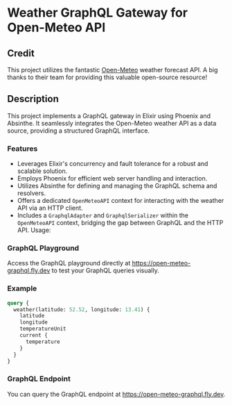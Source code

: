 # Weather GraphQL Gateway for Open-Meteo API

## Credit

This project utilizes the fantastic [Open-Meteo](https://open-meteo.com/) weather forecast API. A big thanks to their team for providing this valuable open-source resource!

## Description

This project implements a GraphQL gateway in Elixir using Phoenix and Absinthe. It seamlessly integrates the Open-Meteo weather API as a data source, providing a structured GraphQL interface.

### Features

- Leverages Elixir's concurrency and fault tolerance for a robust and scalable solution.
- Employs Phoenix for efficient web server handling and interaction.
- Utilizes Absinthe for defining and managing the GraphQL schema and resolvers.
- Offers a dedicated `OpenMeteoAPI` context for interacting with the weather API via an HTTP client.
- Includes a `GraphqlAdapter` and `GraphqlSerializer` within the `OpenMeteoAPI` context, bridging the gap between GraphQL and the HTTP API.
Usage:

### GraphQL Playground

Access the GraphQL playground directly at https://open-meteo-graphql.fly.dev to test your GraphQL queries visually.

### Example

```graphql
query {
  weather(latitude: 52.52, longitude: 13.41) {
    latitude
    longitude
    temperatureUnit
    current {
      temperature
    }
  }
}
```

### GraphQL Endpoint

You can query the GraphQL endpoint at https://open-meteo-graphql.fly.dev.
